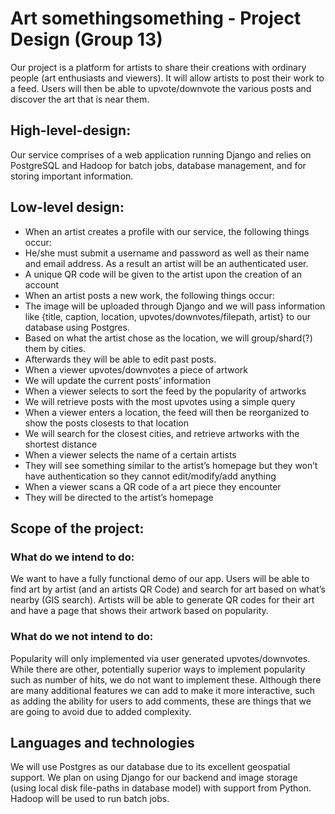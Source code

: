# Art somethingsomething - Project Design (Group 13)
Our project is a platform for artists to share their creations with ordinary people (art enthusiasts and viewers). It will allow artists to post their work to a feed. Users will then be able to upvote/downvote the various posts and discover the art that is near them.

## High-level-design:
Our service comprises of a web application running Django and relies on PostgreSQL and Hadoop for batch jobs, database management, and for storing important information.

## Low-level design:
* When an artist creates a profile with our service, the following things occur:
 * He/she must submit a username and password as well as their name and email address. As a result an artist will be an authenticated user.
 * A unique  QR code will be given to the artist upon the creation of an account
* When an artist posts a new work, the following things occur: 
 * The image will be uploaded through Django and we will pass information like {title, caption, location, upvotes/downvotes/filepath, artist} to our database using Postgres.
 * Based on what the artist chose as the  location, we will group/shard(?) them by cities.
 * Afterwards they will be able to edit past posts.
* When a viewer upvotes/downvotes a piece of artwork
 * We will update the current posts’ information 
* When a viewer selects to sort the feed by the popularity of artworks 
 * We will retrieve posts with the most upvotes using a simple query
* When a viewer enters a location, the feed will then be reorganized to show the posts closests to that location
 * We will search for the closest cities, and retrieve artworks with the shortest distance 
* When a viewer selects the name of a certain artists
 * They will see something similar to the artist’s homepage but they won’t have authentication so they cannot edit/modify/add anything
* When a viewer scans a QR code of a art piece they encounter
 * They will be directed to the artist’s homepage 

## Scope of the project:
### What do we intend to do:
We want to have a fully functional demo of our app. Users will be able to find art by artist (and an artists QR Code) and search for art based on what’s nearby (GIS search). Artists will be able to generate QR codes for their art and have a page that shows their artwork based on popularity.  

### What do we not intend to do:
Popularity will only implemented via user generated upvotes/downvotes. While there are other, potentially superior ways to implement popularity such as number of hits, we do not want to implement these. Although there are many additional features we can add to make it more interactive, such as adding the ability for users to add comments, these are things that we are going to avoid due to added complexity.

## Languages and technologies
We will use Postgres as our database due to its excellent geospatial support. We plan on using Django for our backend and image storage (using local disk file-paths in database model) with support from Python. Hadoop will be used to run batch jobs. 

